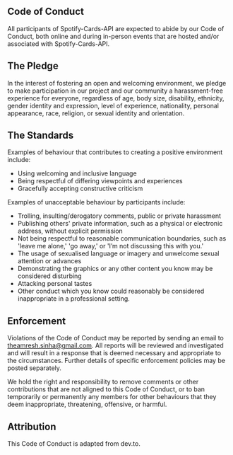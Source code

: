 ## Code of Conduct

All participants of Spotify-Cards-API are expected to abide by our Code of Conduct, both online and during in-person events that are hosted and/or associated with Spotify-Cards-API.

## The Pledge

In the interest of fostering an open and welcoming environment, we pledge to make participation in our project and our community a harassment-free experience for everyone, regardless of age, body size, disability, ethnicity, gender identity and expression, level of experience, nationality, personal appearance, race, religion, or sexual identity and orientation.

## The Standards

Examples of behaviour that contributes to creating a positive environment include:

- Using welcoming and inclusive language
- Being respectful of differing viewpoints and experiences
- Gracefully accepting constructive criticism

Examples of unacceptable behaviour by participants include:

- Trolling, insulting/derogatory comments, public or private harassment
- Publishing others' private information, such as a physical or electronic address, without explicit permission
- Not being respectful to reasonable communication boundaries, such as 'leave me alone,' 'go away,' or 'I’m not discussing this with you.'
- The usage of sexualised language or imagery and unwelcome sexual attention or advances
- Demonstrating the graphics or any other content you know may be considered disturbing
- Attacking personal tastes
- Other conduct which you know could reasonably be considered inappropriate in a professional setting.

## Enforcement

Violations of the Code of Conduct may be reported by sending an email to theamresh.sinha@gmail.com. All reports will be reviewed and investigated and will result in a response that is deemed necessary and appropriate to the circumstances. Further details of specific enforcement policies may be posted separately.

We hold the right and responsibility to remove comments or other contributions that are not aligned to this Code of Conduct, or to ban temporarily or permanently any members for other behaviours that they deem inappropriate, threatening, offensive, or harmful.

## Attribution

This Code of Conduct is adapted from dev.to.
